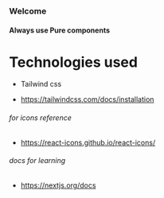 ### Welcome


#### Always use Pure components


# Technologies used

- Tailwind css

- https://tailwindcss.com/docs/installation

###### for icons reference
- https://react-icons.github.io/react-icons/

###### docs for learning

- https://nextjs.org/docs


